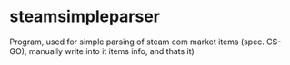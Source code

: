 # steamsimpleparser
Program, used for simple parsing of steam com market items (spec. CS-GO), manually write into it items info, and thats it)
